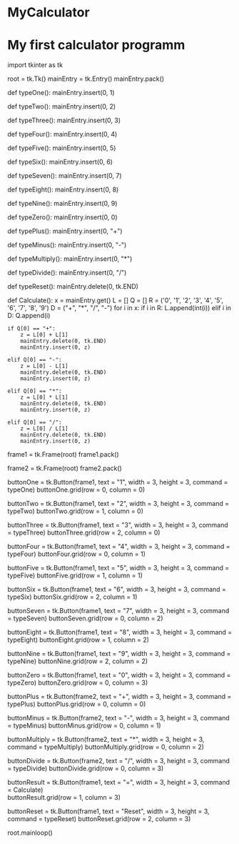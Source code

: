 # MyCalculator
# My first calculator programm
import tkinter as tk

root = tk.Tk()
mainEntry = tk.Entry()
mainEntry.pack()

def typeOne():
    mainEntry.insert(0, 1)

def typeTwo():
    mainEntry.insert(0, 2)

def typeThree():
    mainEntry.insert(0, 3)

def typeFour():
    mainEntry.insert(0, 4)

def typeFive():
    mainEntry.insert(0, 5)

def typeSix():
    mainEntry.insert(0, 6)

def typeSeven():
    mainEntry.insert(0, 7)

def typeEight():
    mainEntry.insert(0, 8)

def typeNine():
    mainEntry.insert(0, 9)

def typeZero():
    mainEntry.insert(0, 0)

def typePlus():
    mainEntry.insert(0, "+")

def typeMinus():
    mainEntry.insert(0, "-")

def typeMultiply():
    mainEntry.insert(0, "*")

def typeDivide():
    mainEntry.insert(0, "/")

def typeReset():
    mainEntry.delete(0, tk.END)

def Calculate():
    x = mainEntry.get()
    L = []
    Q = []
    R = ('0', '1', '2', '3', '4', '5', '6', '7', '8', '9')
    D = ("+", "*", "/", "-")
    for i in x:
    	if i in R:
    		L.append(int(i))
    	elif i in D:
    		Q.append(i)

    if Q[0] == "+":
    	z = L[0] + L[1]
    	mainEntry.delete(0, tk.END)
    	mainEntry.insert(0, z)

    elif Q[0] == "-":
    	z = L[0] - L[1]
    	mainEntry.delete(0, tk.END)
    	mainEntry.insert(0, z)

    elif Q[0] == "*":
    	z = L[0] * L[1]
    	mainEntry.delete(0, tk.END)
    	mainEntry.insert(0, z)

    elif Q[0] == "/":
    	z = L[0] / L[1]
    	mainEntry.delete(0, tk.END)
    	mainEntry.insert(0, z)

frame1 = tk.Frame(root)
frame1.pack()

frame2 = tk.Frame(root)
frame2.pack()

buttonOne = tk.Button(frame1, text = "1", width = 3, height = 3, command = typeOne)
buttonOne.grid(row = 0, column = 0)

buttonTwo = tk.Button(frame1, text = "2", width = 3, height = 3, command = typeTwo)
buttonTwo.grid(row = 1, column = 0)

buttonThree = tk.Button(frame1, text = "3", width = 3, height = 3, command = typeThree)
buttonThree.grid(row = 2, column = 0)

buttonFour = tk.Button(frame1, text = "4", width = 3, height = 3, command = typeFour)
buttonFour.grid(row = 0, column = 1)

buttonFive = tk.Button(frame1, text = "5", width = 3, height = 3, command = typeFive)
buttonFive.grid(row = 1, column = 1)

buttonSix = tk.Button(frame1, text = "6", width = 3, height = 3, command = typeSix)
buttonSix.grid(row = 2, column = 1)

buttonSeven = tk.Button(frame1, text = "7", width = 3, height = 3, command = typeSeven)
buttonSeven.grid(row = 0, column = 2)

buttonEight = tk.Button(frame1, text = "8", width = 3, height = 3, command = typeEight)
buttonEight.grid(row = 1, column = 2)

buttonNine = tk.Button(frame1, text = "9", width = 3, height = 3, command = typeNine)
buttonNine.grid(row = 2, column = 2)

buttonZero = tk.Button(frame1, text = "0", width = 3, height = 3, command = typeZero)
buttonZero.grid(row = 0, column = 3)

buttonPlus = tk.Button(frame2, text = "+", width = 3, height = 3, command = typePlus)
buttonPlus.grid(row = 0, column = 0)

buttonMinus = tk.Button(frame2, text = "-", width = 3, height = 3, command = typeMinus)
buttonMinus.grid(row = 0, column = 1)

buttonMultiply = tk.Button(frame2, text = "*", width = 3, height = 3, command = typeMultiply)
buttonMultiply.grid(row = 0, column = 2)

buttonDivide = tk.Button(frame2, text = "/", width = 3, height = 3, command = typeDivide)
buttonDivide.grid(row = 0, column = 3)

buttonResult = tk.Button(frame1, text = "=", width = 3, height = 3, command = Calculate)	
buttonResult.grid(row = 1, column = 3)

buttonReset = tk.Button(frame1, text = "Reset", width = 3, height = 3, command = typeReset)	
buttonReset.grid(row = 2, column = 3)

root.mainloop()
